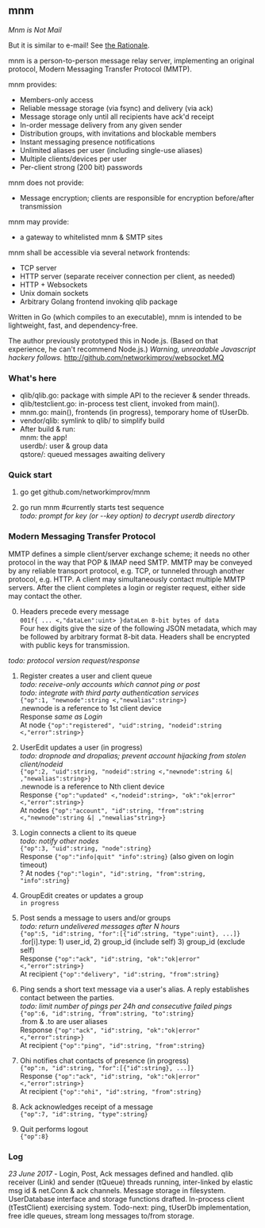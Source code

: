 ## mnm

_Mnm is Not Mail_

But it is similar to e-mail! See [the Rationale](Rationale.md).

mnm is a person-to-person message relay server, 
implementing an original protocol, Modern Messaging Transfer Protocol (MMTP). 

mnm provides:
- Members-only access
- Reliable message storage (via fsync) and delivery (via ack)
- Message storage only until all recipients have ack'd receipt
- In-order message delivery from any given sender
- Distribution groups, with invitations and blockable members
- Instant messaging presence notifications
- Unlimited aliases per user (including single-use aliases)
- Multiple clients/devices per user
- Per-client strong (200 bit) passwords

mnm does not provide:
- Message encryption; clients are responsible for encryption before/after transmission

mnm may provide:
- a gateway to whitelisted mnm & SMTP sites

mnm shall be accessible via several network frontends:
- TCP server
- HTTP server (separate receiver connection per client, as needed)
- HTTP + Websockets
- Unix domain sockets
- Arbitrary Golang frontend invoking qlib package

Written in Go (which compiles to an executable), mnm is intended to be
lightweight, fast, and dependency-free.

The author previously prototyped this in Node.js.
(Based on that experience, he can't recommend Node.js.)
_Warning, unreadable Javascript hackery follows._
http://github.com/networkimprov/websocket.MQ

### What's here

- qlib/qlib.go: package with simple API to the reciever & sender threads.
- qlib/testclient.go: in-process test client, invoked from main().
- mnm.go: main(), frontends (in progress), temporary home of tUserDb.
- vendor/qlib: symlink to qlib/ to simplify build
- After build & run:  
mnm: the app!  
userdb/: user & group data  
qstore/: queued messages awaiting delivery

### Quick start

1. go get github.com/networkimprov/mnm

2. go run mnm #currently starts test sequence  
_todo: prompt for key (or --key option) to decrypt userdb directory_

### Modern Messaging Transfer Protocol

MMTP defines a simple client/server exchange scheme; 
it needs no other protocol in the way that POP & IMAP need SMTP. 
MMTP may be conveyed by any reliable transport protocol, e.g. TCP, 
or tunneled through another protocol, e.g. HTTP. 
A client may simultaneously contact multiple MMTP servers. 
After the client completes a login or register request, either side may contact the other.

0. Headers precede every message  
`001f{ ... <,"dataLen":uint> }dataLen 8-bit bytes of data`  
Four hex digits give the size of the following JSON metadata,
which may be followed by arbitrary format 8-bit data.
Headers shall be encrypted with public keys for transmission.

_todo: protocol version request/response_

1. Register creates a user and client queue  
_todo: receive-only accounts which cannot ping or post_  
_todo: integrate with third party authentication services_  
`{"op":1, "newnode":string <,"newalias":string>}`  
.newnode is a reference to 1st client device  
Response _same as Login_  
At node `{"op":"registered", "uid":string, "nodeid":string <,"error":string>}`

2. UserEdit updates a user (in progress)  
_todo: dropnode and dropalias; prevent account hijacking from stolen client/nodeid_  
`{"op":2, "uid":string, "nodeid":string <,"newnode":string &| ,"newalias":string>}`  
.newnode is a reference to Nth client device  
Response `{"op":"updated" <,"nodeid":string>, "ok":"ok|error" <,"error":string>}`  
At nodes `{"op":"account", "id":string, "from":string <,"newnode":string &| ,"newalias"string>}`

3. Login connects a client to its queue  
_todo: notify other nodes_  
`{"op":3, "uid":string, "node":string}`  
Response `{"op":"info|quit" "info":string}` (also given on login timeout)  
? At nodes `{"op":"login", "id":string, "from":string, "info":string}`

4. GroupEdit creates or updates a group  
`in progress`

5. Post sends a message to users and/or groups  
_todo: return undelivered messages after N hours_  
`{"op":5, "id":string, "for":[{"id":string, "type":uint}, ...]}`  
.for[i].type: 1) user_id, 2) group_id (include self) 3) group_id (exclude self)  
Response `{"op":"ack", "id":string, "ok":"ok|error" <,"error":string>}`  
At recipient `{"op":"delivery", "id":string, "from":string}`

6. Ping sends a short text message via a user's alias.
A reply establishes contact between the parties.  
_todo: limit number of pings per 24h and consecutive failed pings_  
`{"op":6, "id":string, "from":string, "to":string}`  
.from & .to are user aliases  
Response `{"op":"ack", "id":string, "ok":"ok|error" <,"error":string>}`  
At recipient `{"op":"ping", "id":string, "from":string}`

7. Ohi notifies chat contacts of presence (in progress)  
`{"op":n, "id":string, "for":[{"id":string}, ...]}`  
Response `{"op":"ack", "id":string, "ok":"ok|error" <,"error":string>}`  
At recipient `{"op":"ohi", "id":string, "from":string}`

7. Ack acknowledges receipt of a message  
`{"op":7, "id":string, "type":string}`

8. Quit performs logout  
`{"op":8}`

### Log

_23 June 2017_ -
Login, Post, Ack messages defined and handled.
qlib receiver (Link) and sender (tQueue) threads running,
 inter-linked by elastic msg id & net.Conn & ack channels.
Message storage in filesystem.
UserDatabase interface and storage functions drafted.
In-process client (tTestClient) exercising system.
Todo-next: ping, tUserDb implementation, free idle queues, stream long messages to/from storage.
